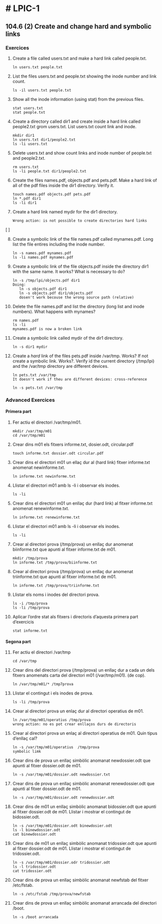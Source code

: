 # # LPIC-1


## 104.6 (2) Create and change hard and symbolic links


### Exercices


 1. Create a file called users.txt and make a hard link called people.txt.
    ```
    ln users.txt people.txt
    ```

 2. List the files users.txt and people.txt showing the inode number and link count.
    ```
    ls -il users.txt people.txt
    ```

 3. Show all the inode information (using stat) from the previous files.
    ```
    stat users.txt
    stat people.txt
    ```
 4. Create a directory called dir1 and create inside a hard link called people2.txt grom users.txt. List users.txt count link and inode.
    ```
    mkdir dir1
    ln users.txt dir1/people2.txt
    ls -li users.txt
    ``` 

 5. Delete users.txt and show count links and inode number of people.txt and people2.txt.
    ```
    rm users.txt
    ls -li people.txt dir1/people2.txt
    ```

 6. Create the files names.pdf, objects.pdf and  pets.pdf. Make a hard link of all of the pdf files inside the dir1 directory. Verify it.
    ```
    touch names.pdf objects.pdf pets.pdf
    ln *.pdf dir1
    ls -li dir1
    ```
 7. Create a hard link named mydir for the dir1 directory.
    ```
    Wrong action: is not possible to create directories hard links
    ```

[ ]

 8. Create a symbolic link of the file names.pdf called mynames.pdf. Long list the file entires including the inode number.
    ```
    ln -s names.pdf mynames.pdf
    ls -li names.pdf mynames.pdf
    ```
 
 9. Create a symbolic link of the file objects.pdf inside the directory dir1 with the same name. It works? What is necessary to do?
    ```
    ln -s /tmp/lpi/objects.pdf dir1
    Doing:
       ln -s objects.pdf dir1 
       ln -s objects.pdf dir1/objects.pdf
       dosen't work becouse the wrong source path (relative)
    ```

 10. Delete the file names.pdf and list the directory (long list and inode numbers). What happens with mynames?
     ```
     rm names.pdf
     ls -li
     mynames.pdf is now a broken link
     ```

 11. Create a symbolic link called mydir of the dir1 directory.
     ```
     ln -s dir1 mydir
     ``` 

 12. Create a *hard* link of the files pets.pdf inside /var/tmp. Works? If not create a symbolic link. Works?. Verify id the current directory (/tmp/lpi) and the /var/tmp directory are different devices.
     ```
     ln pets.txt /var/tmp
     It doesn't work if theu are different devices: cross-reference
     
     ln -s pets.txt /var/tmp
     ```


### Advanced Exercices

#### Primera part

 1. Fer actiu el directori /var/tmp/m01.
    ```
    mkdir /var/tmp/m01
    cd /var/tmp/m01
    ```

 2. Crear dins m01 els fitxers informe.txt, dosier.odt, circular.pdf
    ```
    touch informe.txt dossier.odt circular.pdf
    ```

 3. Crear dins el directori m01  un ellaç dur al (hard link) fitxer informe.txt anomenat newinforme.txt.
    ```
    ln informe.txt newinforme.txt
    ```

 4. Llistar el directori m01 amb ls -li i observar els inodes.
    ```
    ls -li 
    ```

 5. Crear dins el directori m01 un enllaç dur (hard link) al fitxer informe.txt anomenat renewinforme.txt.
    ```
    ln informe.txt renewinforme.txt
    ```

 6. Llistar el directori m01 amb ls -li i observar els inodes.
    ```
    ls -li 
    ```

 7. Crear al directori prova (/tmp/prova) un enllaç dur anomenat biinforme.txt que apunti al fitxer informe.txt de m01.
    ```
    mkdir /tmp/prova
    ln informe.txt /tmp/prova/biinforme.txt
    ```

 8. Crear al directori prova (/tmp/prova) un enllaç dur anomenat triinforme.txt que apunti al fitxer informe.txt de m01.
    ```
    ln informe.txt /tmp/prova/triinforme.txt
    ```

 9. Llistar els noms i inodes del directori prova.
    ```
    ls -i /tmp/prova
    ls -li /tmp/prova
    ```

 10. Aplicar l’ordre stat als fitxers i directoris  d’aquesta primera part d’exercicis
     ```
     stat informe.txt
     ```
 

#### Segona part

 11. Fer actiu el directori /var/tmp
     ```
     cd /var/tmp
     ```

 12. Crear dins del directori prova (/tmp/prova) un enllaç dur a cada un dels fitxers anomenats carta del directori m01 (/var/tmp/m01).  (de cop).
     ```
     ln /var/tmp/m01/* /tmp7prova 
     ```
  
 13. Llistar el contingut i els inodes de prova.
     ```
     ls -li /tmp/prova
     ```

 14. Crear al directori prova un enlaç dur al directori operatius de m01.
     ```
     ln /var/tmp/m01/operatius /tmp/prova
     wrong action: no es pot crear enllaços durs de directoris
     ```

 15. Crear al directori prova un enlaç al directori operatius de m01. Quin tipus d’enllaç cal?
     ```
     ln -s /var/tmp/m01/operatius  /tmp/prova
     symbolic limk
     ```

 16. Crear dins de prova un enllaç simbòlic anomanat newdossier.odt que apunti al fitxer dossier.odt de m01.
     ```
     ln -s /var/tmp/m01/dossier.odt newdossier.txt
     ```

 17. Crear dins de prova un enllaç simbòlic anomanat renewdossier.odt que apunti al fitxer dossier.odt de m01.
     ```
     ln -s /var/tmp/m01/dossier.odt renewdossier.odt
     ```

 18. Crear dins de m01  un enllaç simbòlic anomanat bidossier.odt que apunti al fitxer dossier.odt de m01. Llistar i mostrar el contingut de bidossier.odt.
     ```
     ln -s /var/tmp/m01/dossier.odt binewdosier.odt
     ls -l binewdossier.odt
     cat binewdossier.odt
     ```

 19. Crear dins de m01  un enllaç simbòlic anomanat tridossier.odt que apunti al fitxer dossier.odt de m01. Llistar i mostrar el contingut de tridossier.odt.
     ```
     ln -s /var/tmp/m01/dossier.odr tridossier.odt
     ls -l tridossier.odt
     cat tridossier.odt
     ```

 20. Crear dins de prova  un enllaç simbòlic anomanat newfstab del fitxer /etc/fstab.
     ```
     ln -s /etc/fstab /tmp/prova/newfstab
     ```

 21. Crear dins de prova  un enllaç simbòlic anomanat arrancada del directori /boot.
     ```
     ln -s /boot arrancada
     ```




